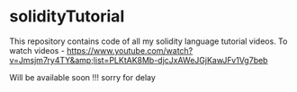 # solidityTutorial
This repository contains code of all my solidity language tutorial videos. To watch videos - https://www.youtube.com/watch?v=Jmsjm7ry4TY&amp;list=PLKtAK8Mb-djcJxAWeJGjKawJFv1Vg7beb


Will be available soon !!!
sorry for delay
